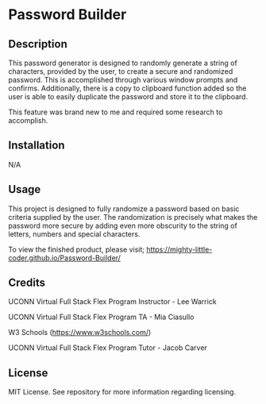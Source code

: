 # Password Builder


## Description

This password generator is designed to randomly generate a string of characters, provided by the user, to create a secure and randomized password. This is accomplished through various window prompts and confirms. Additionally, there is a copy to clipboard function added so the user is able to easily duplicate the password and store it to the clipboard.

This feature was brand new to me and required some research to accomplish.


## Installation

N/A


## Usage

This project is designed to fully randomize a password based on basic criteria supplied by the user. The randomization is precisely what makes the password more secure by adding even more obscurity to the string of letters, numbers and special characters.

To view the finished product, please visit; https://mighty-little-coder.github.io/Password-Builder/ 


## Credits

UCONN Virtual Full Stack Flex Program Instructor - Lee Warrick

UCONN Virtual Full Stack Flex Program TA - Mia Ciasullo

W3 Schools (https://www.w3schools.com/)

UCONN Virtual Full Stack Flex Program Tutor - Jacob Carver


## License

MIT License. See repository for more information regarding licensing.